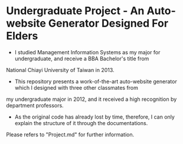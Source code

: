 # Undergraduate Project - An Auto-website Generator Designed For Elders

* I studied Management Information Systems as my major for undergraduate, and receive a BBA Bachelor's title from 

National Chiayi University of Taiwan in 2013.

* This repository presents a work-of-the-art auto-website generator which I designed with three other classmates from 

my undergraduate major in 2012, and it received a high recognition by department professors.

* As the original code has already lost by time, therefore, I can only explain the structure of it through the documentations.

Please refers to "Project.md" for further information.

 
